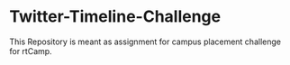 # Twitter-Timeline-Challenge
This Repository is meant as assignment for campus placement challenge for rtCamp.
